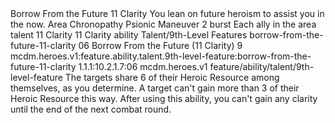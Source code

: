 <ability>
  <name>Borrow From the Future</name>
  <cost>11 Clarity</cost>
  <flavor>You lean on future heroism to assist you in the now.</flavor>
  <keywords>
    <keyword>Area</keyword>
    <keyword>Chronopathy</keyword>
    <keyword>Psionic</keyword>
  </keywords>
  <type>Maneuver</type>
  <distance>2 burst</distance>
  <target>Each ally in the area</target>
  <metadata>
    <class>talent</class>
    <cost>11 Clarity</cost>
    <cost_amount>11</cost_amount>
    <cost_resource>Clarity</cost_resource>
    <feature_type>ability</feature_type>
    <file_dpath>Talent/9th-Level Features</file_dpath>
    <item_id>borrow-from-the-future-11-clarity</item_id>
    <item_index>06</item_index>
    <item_name>Borrow From the Future (11 Clarity)</item_name>
    <level>9</level>
    <scc>mcdm.heroes.v1:feature.ability.talent.9th-level-feature:borrow-from-the-future-11-clarity</scc>
    <scdc>1.1.1:10.2.1.7:06</scdc>
    <source>mcdm.heroes.v1</source>
    <type>feature/ability/talent/9th-level-feature</type>
  </metadata>
  <effects>
    <effect type="mundane">The targets share 6 of their Heroic Resource among themselves, as you determine. A target can&apos;t gain more than 3 of their Heroic Resource this way. After using this ability, you can&apos;t gain any clarity until the end of the next combat round.</effect>
  </effects>
</ability>
